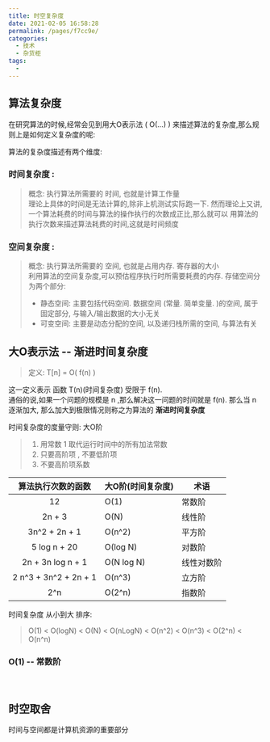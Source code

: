```yaml
---
title: 时空复杂度
date: 2021-02-05 16:58:28
permalink: /pages/f7cc9e/
categories: 
  - 技术
  - 杂货柜
tags: 
  - 
---
```


## 算法复杂度   

在研究算法的时候,经常会见到用大O表示法 ( O(...) ) 来描述算法的复杂度,那么规则上是如何定义复杂度的呢:   

算法的复杂度描述有两个维度:   

### 时间复杂度 :

> 概念: 执行算法所需要的 时间, 也就是计算工作量  
> 理论上具体的时间是无法计算的,除非上机测试实际跑一下. 然而理论上又讲,一个算法耗费的时间与算法的操作执行的次数成正比,那么就可以
> 用算法的执行次数来描述算法耗费的时间,这就是时间频度


### 空间复杂度 :

> 概念: 执行算法所需要的 空间, 也就是占用内存. 寄存器的大小   
> 利用算法的空间复杂度,可以预估程序执行时所需要耗费的内存. 存储空间分为两个部分: 
> * 静态空间: 主要包括代码空间. 数据空间 (常量. 简单变量. )的空间, 属于固定部分, 与输入/输出数据的大小无关
> * 可变空间: 主要是动态分配的空间, 以及递归栈所需的空间, 与算法有关 


## 大O表示法 -- 渐进时间复杂度

> 定义:  T[n] = O( f(n) )

这一定义表示 函数 T(n)(时间复杂度) 受限于 f(n).  
通俗的说,如果一个问题的规模是 n ,那么解决这一问题的时间就是 f(n). 那么当 n 逐渐加大, 那么加大到极限情况则称之为算法的 **渐进时间复杂度** 

时间复杂度的度量守则: 大O阶

> 1. 用常数 1 取代运行时间中的所有加法常数  
> 2. 只要高阶项 , 不要低阶项 
> 3. 不要高阶项系数 
> 
|  算法执行次数的函数   | 大O阶(时间复杂度) | 术语       |
| :-------------------: | ----------------- | ---------- |
|          12           | O(1)              | 常数阶     |
|        2n + 3         | O(N)              | 线性阶     |
|     3n^2 + 2n + 1     | O(n^2)            | 平方阶     |
|     5 log n + 20      | O(log N)          | 对数阶     |
|   2n + 3n log n + 1   | O(N log N)        | 线性对数阶 |
| 2 n^3 + 3n^2 + 2n + 1 | O(n^3)            | 立方阶     |
|          2^n          | O(2^n)            | 指数阶     |

时间复杂度 从小到大 排序:
> O(1) < O(logN) < O(N) < O(nLogN) < O(n^2) < O(n^3) < O(2^n) < O(n^n)


### O(1) -- 常数阶
　




## 时空取舍

时间与空间都是计算机资源的重要部分
